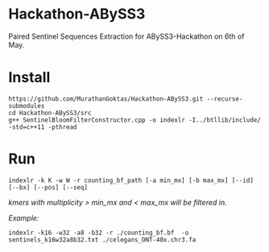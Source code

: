 # Hackathon-ABySS3

Paired Sentinel Sequences Extraction for ABySS3-Hackathon on 6th of May.

# Install
```
https://github.com/MurathanGoktas/Hackathon-ABySS3.git --recurse-submodules
cd Hackathon-ABySS3/src
g++ SentinelBloomFilterConstructor.cpp -o indexlr -I../btllib/include/ -std=c++11 -pthread
```

# Run
```
indexlr -k K -w W -r counting_bf_path [-a min_mx] [-b max_mx] [--id] [--bx] [--pos] [--seq]
```
*kmers with multiplicity > min_mx and < max_mx will be filtered in.*

*Example:*
```
indexlr -k16 -w32 -a8 -b32 -r ./counting_bf.bf  -o sentinels_k16w32a8b32.txt ./celegans_ONT-40x.chr3.fa
```
